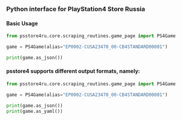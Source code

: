 ### **Python interface for PlayStation4 Store Russia**

#### **Basic Usage**

```python
from psstore4ru.core.scraping_routines.game_page import PS4Game

game = PS4Game(alias="EP0002-CUSA23470_00-CB4STANDARD00001")

print(game.as_json())
```

#### **psstore4 supports different output formats, namely:**

```python
from psstore4ru.core.scraping_routines.game_page import PS4Game

game = PS4Game(alias="EP0002-CUSA23470_00-CB4STANDARD00001")

print(game.as_json())
print(game.as_yaml())
```